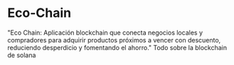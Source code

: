 # Eco-Chain
 "Eco Chain: Aplicación blockchain que conecta negocios locales y compradores para adquirir productos próximos a vencer con descuento, reduciendo desperdicio y fomentando el ahorro." Todo sobre la blockchain de solana
